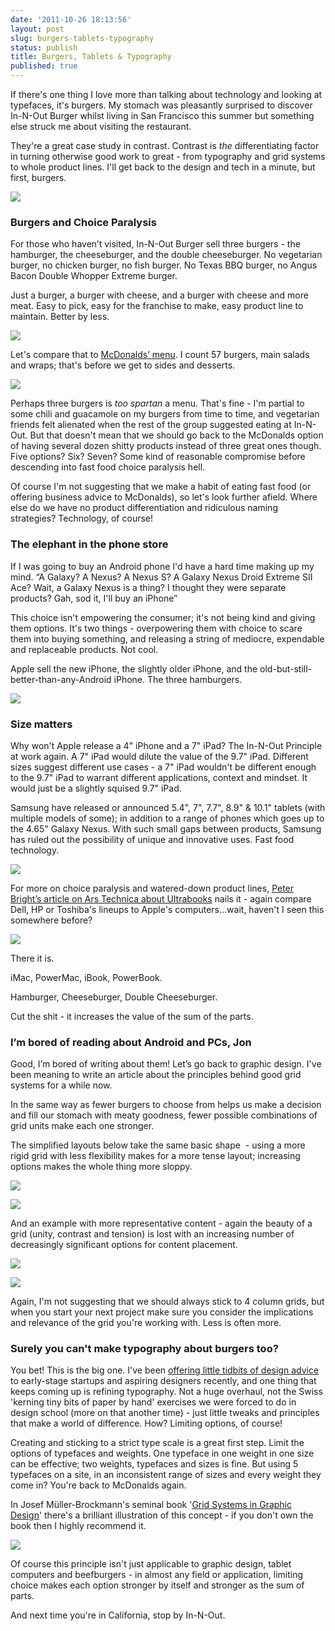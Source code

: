 ```yaml
---
date: '2011-10-26 18:13:56'
layout: post
slug: burgers-tablets-typography
status: publish
title: Burgers, Tablets & Typography
published: true
---
```


If there's one thing I love more than talking about technology and looking at typefaces, it's burgers. My stomach was pleasantly surprised to discover In-N-Out Burger whilst living in San Francisco this summer but something else struck me about visiting the restaurant.

They're a great case study in contrast. Contrast is _the_ differentiating factor in turning otherwise good work to great - from typography and grid systems to whole product lines. I'll get back to the design and tech in a minute, but first, burgers.

![]({{site.root}}/public/images/p/2011/10/innoutsign.png)


### Burgers and Choice Paralysis


For those who haven’t visited, In-N-Out Burger sell three burgers - the hamburger, the cheeseburger, and the double cheeseburger. No vegetarian burger, no chicken burger, no fish burger. No Texas BBQ burger, no Angus Bacon Double Whopper Extreme burger.

Just a burger, a burger with cheese, and a burger with cheese and more meat. Easy to pick, easy for the franchise to make, easy product line to maintain. Better by less.

![]({{site.root}}/public/images/p/2011/10/innoutmenu.png)

Let's compare that to [McDonalds’ menu](http://www.mcdonalds.com/us/en/full_menu_explorer.html). I count 57 burgers, main salads and wraps; that's before we get to sides and desserts.

[![]({{site.root}}/public/images/p/2011/10/mcdonaldsmenu.png)](http://www.mcdonalds.com/us/en/full_menu_explorer.html)

Perhaps three burgers is _too spartan_ a menu. That's fine - I'm partial to some chili and guacamole on my burgers from time to time, and vegetarian friends felt alienated when the rest of the group suggested eating at In-N-Out. But that doesn't mean that we should go back to the McDonalds option of having several dozen shitty products instead of three great ones though. Five options? Six? Seven? Some kind of reasonable compromise before descending into fast food choice paralysis hell.

Of course I'm not suggesting that we make a habit of eating fast food (or offering business advice to McDonalds), so let's look further afield. Where else do we have no product differentiation and ridiculous naming strategies? Technology, of course!


### The elephant in the phone store


If I was going to buy an Android phone I'd have a hard time making up my mind. “A Galaxy? A Nexus? A Nexus S? A Galaxy Nexus Droid Extreme SII Ace? Wait, a Galaxy Nexus is a thing? I thought they were separate products? Gah, sod it, I'll buy an iPhone”

This choice isn't empowering the consumer; it's not being kind and giving them options. It's two things - overpowering them with choice to scare them into buying something, and releasing a string of mediocre, expendable and replaceable products. Not cool.

Apple sell the new iPhone, the slightly older iPhone, and the old-but-still-better-than-any-Android iPhone. The three hamburgers.

[![]({{site.root}}/public/images/p/2011/10/Apple-iPhone-Compare.png)](http://www.apple.com/iphone/compare-iphones/)


### Size matters


Why won't Apple release a 4" iPhone and a 7" iPad? The In-N-Out Principle at work again. A 7" iPad would dilute the value of the 9.7" iPad. Different sizes suggest different use cases - a 7" iPad wouldn't be different enough to the 9.7" iPad to warrant different applications, context and mindset. It would just be a slightly squised 9.7" iPad.

Samsung have released or announced 5.4", 7", 7.7", 8.9" & 10.1" tablets (with multiple models of some); in addition to a range of phones which goes up to the 4.65" Galaxy Nexus. With such small gaps between products, Samsung has ruled out the possibility of unique and innovative uses. Fast food technology.

[![]({{site.root}}/public/images/p/2011/10/samsungmobilecomparison.png)](http://c.jongold.in/0M1A1A0d3R0f100b031D)

For more on choice paralysis and watered-down product lines, [Peter Bright’s article on Ars Technica about Ultrabooks](http://arstechnica.com/hardware/news/2011/09/ultrabook-intels-300-million-plan-to-beat-apple-at-its-own-game.ars/2) nails it - again compare Dell, HP or Toshiba's lineups to Apple's computers…wait, haven't I seen this somewhere before?

![]({{site.root}}/public/images/p/2011/10/grid.jpeg)

There it is.

iMac, PowerMac, iBook, PowerBook.

Hamburger, Cheeseburger, Double Cheeseburger.

Cut the shit - it increases the value of the sum of the parts.


### I’m bored of reading about Android and PCs, Jon


Good, I’m bored of writing about them! Let’s go back to graphic design. I've been meaning to write an article about the principles behind good grid systems for a while now.

In the same way as fewer burgers to choose from helps us make a decision and fill our stomach with meaty goodness, fewer possible combinations of grid units make each one stronger.

The simplified layouts below take the same basic shape  - using a more rigid grid with less flexibility makes for a more tense layout; increasing options makes the whole thing more sloppy.

![]({{site.root}}/public/images/p/2011/10/gridgrey-01.png)

![]({{site.root}}/public/images/p/2011/10/gridgrey-02.png)

And an example with more representative content - again the beauty of a grid (unity, contrast and tension) is lost with an increasing number of decreasingly significant options for content placement.

![]({{site.root}}/public/images/p/2011/10/gridgrey-04.png)

![]({{site.root}}/public/images/p/2011/10/gridgrey-03.png)

Again, I'm not suggesting that we should always stick to 4 column grids, but when you start your next project make sure you consider the implications and relevance of the grid you're working with. Less is often more.


### Surely you can't make typography about burgers too?


You bet! This is the big one. I've been [offering little tidbits of design advice](http://designedbygold.com/2011/10/calendar/) to early-stage startups and aspiring designers recently, and one thing that keeps coming up is refining typography. Not a huge overhaul, not the Swiss 'kerning tiny bits of paper by hand' exercises we were forced to do in design school (more on that another time) - just little tweaks and principles that make a world of difference. How? Limiting options, of course!

Creating and sticking to a strict type scale is a great first step. Limit the options of typefaces and weights. One typeface in one weight in one size can be effective; two weights, typefaces and sizes is fine. But using 5 typefaces on a site, in an inconsistent range of sizes and every weight they come in? You're back to McDonalds again.

In Josef Müller-Brockmann's seminal book '[Grid Systems in Graphic Design](http://www.amazon.co.uk/Grid-Systems-Graphic-Design-Typographers/dp/3721201450/ref=sr_1_5?ie=UTF8&qid=1319646813&sr=8-5)' there's a brilliant illustration of this concept - if you don't own the book then I highly recommend it.

![]({{site.root}}/public/images/p/2011/10/Grid-Systems-1.png)

Of course this principle isn't just applicable to graphic design, tablet computers and beefburgers - in almost any field or application, limiting choice makes each option stronger by itself and stronger as the sum of parts.

And next time you're in California, stop by In-N-Out.
